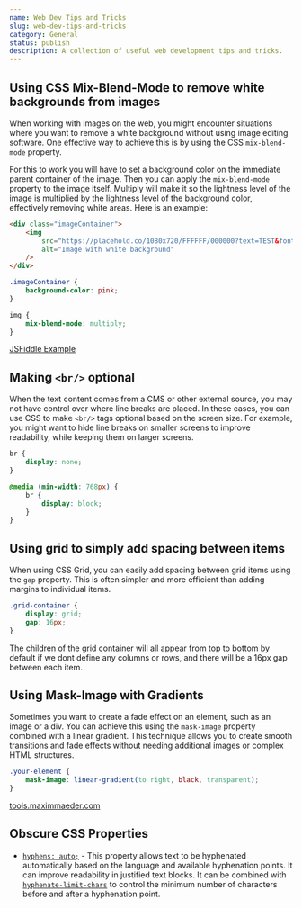 ```yaml
---
name: Web Dev Tips and Tricks
slug: web-dev-tips-and-tricks
category: General
status: publish
description: A collection of useful web development tips and tricks.
---
```


## Using CSS Mix-Blend-Mode to remove white backgrounds from images

When working with images on the web, you might encounter situations where you want to remove a white background without using image editing software. One effective way to achieve this is by using the CSS `mix-blend-mode` property.

For this to work you will have to set a background color on the immediate parent container of the image. Then you can apply the `mix-blend-mode` property to the image itself. Multiply will make it so the lightness level of the image is multiplied by the lightness level of the background color, effectively removing white areas. Here is an example:

```html
<div class="imageContainer">
    <img
        src="https://placehold.co/1080x720/FFFFFF/000000?text=TEST&font=lato"
        alt="Image with white background"
    />
</div>
```

```css
.imageContainer {
    background-color: pink;
}

img {
    mix-blend-mode: multiply;
}
```

[JSFiddle Example](https://jsfiddle.net/jrmq0bsg/)


## Making `<br/>` optional

When the text content comes from a CMS or other external source, you may not have control over where line breaks are placed. In these cases, you can use CSS to make `<br/>` tags optional based on the screen size. For example, you might want to hide line breaks on smaller screens to improve readability, while keeping them on larger screens.

```css
br {
    display: none;
}

@media (min-width: 768px) {
    br {
        display: block;
    }
}
```


## Using grid to simply add spacing between items

When using CSS Grid, you can easily add spacing between grid items using the `gap` property. This is often simpler and more efficient than adding margins to individual items.

```css
.grid-container {
    display: grid;
    gap: 16px;
}
```

The children of the grid container will all appear from top to bottom by default if we dont define any columns or rows, and there will be a 16px gap between each item.


## Using Mask-Image with Gradients

Sometimes you want to create a fade effect on an element, such as an image or a div. You can achieve this using the `mask-image` property combined with a linear gradient. This technique allows you to create smooth transitions and fade effects without needing additional images or complex HTML structures.

```css
.your-element {
    mask-image: linear-gradient(to right, black, transparent);
}
```

[tools.maximmaeder.com](https://tools.maximmaeder.com/thoughts-and-notes#mask-image-with-linear-gradient-is-awesome)


## Obscure CSS Properties

- [`hyphens: auto;`](https://developer.mozilla.org/en-US/docs/Web/CSS/hyphens) - This property allows text to be hyphenated automatically based on the language and available hyphenation points. It can improve readability in justified text blocks. It can be combined with [`hyphenate-limit-chars`](https://developer.mozilla.org/en-US/docs/Web/CSS/hyphenate-limit-chars) to control the minimum number of characters before and after a hyphenation point.